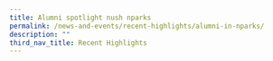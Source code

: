 ```yaml
---
title: Alumni spotlight nush nparks
permalink: /news-and-events/recent-highlights/alumni-in-nparks/
description: ""
third_nav_title: Recent Highlights
---
```

